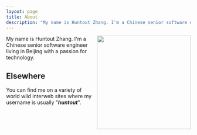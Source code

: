 ```yaml
---
layout: page
title: About
description: "My name is Huntout Zhang. I'm a Chinese senior software engineer living in Beijing with a passion for technology."
---
```


<img src="{{ site.cdnurl }}/img/huntout.png" width="256" height="256" align="right">

My name is Huntout Zhang. I'm a Chinese senior software engineer living in Beijing with a passion for technology.

## Elsewhere

You can find me on a variety of world wild interweb sites where my username is usually "***huntout***".

<div style="font-size: 52px">
  <a href="http://weibo.com/huntout"             ><i class="fa fa-fw fa-weibo"          ></i></a>
  <a href="http://twitter.com/huntout"           ><i class="fa fa-fw fa-twitter"        ></i></a>
  <a href="https://github.com/huntout"           ><i class="fa fa-fw fa-github"         ></i></a>
  <a href="http://instagram.com/huntout"         ><i class="fa fa-fw fa-instagram"      ></i></a>
  <a href="http://www.flickr.com/photos/huntout/"><i class="fa fa-fw fa-flickr"         ></i></a>
  <a href="http://www.facebook.com/huntout"      ><i class="fa fa-fw fa-facebook-square"></i></a>
</div>
